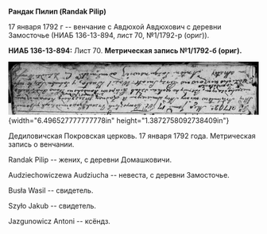 **Рандак Пилип (Randak Pilip)**

17 января 1792 г -- венчание с Авдюхой Авдюхович с деревни Замосточье
(НИАБ 136-13-894, лист 70, №1/1792-р (ориг)).

**НИАБ 136-13-894:** Лист 70. **Метрическая запись №1/1792-б (ориг).**

![](./media/085ee14a5a799d00f025d0eff29fd1f2c87bfdb8.png){width="6.496527777777778in"
height="1.3872758092738409in"}

Дедиловичская Покровская церковь. 17 января 1792 года. Метрическая
запись о венчании.

Randak Pilip -- жених, с деревни Домашковичи.

Audziechowiczewa Audziucha -- невеста, с деревни Замосточье.

Busła Wasil -- свидетель.

Szyło Jakub -- свидетель.

Jazgunowicz Antoni -- ксёндз.
